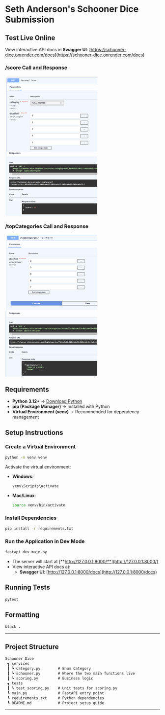 # Seth Anderson's Schooner Dice Submission

## Test Live Online
View interactive API docs in
  **Swagger UI**: [https://schooner-dice.onrender.com/docs](https://schooner-dice.onrender.com/docs)


### /score Call and Response
  <p float="left" >
    <img src="images/image.png" style="vertical-align:top" alt="score call" width="300"/>
    <img src="images/image-1.png" style="vertical-align:top" alt="score resp" width="300"/>
  </p>

### /topCategories Call and Response
  <p float="left">
    <img src="images/image-2.png" style="vertical-align:top" alt="cats call" width="300"/>
  <img src="images/image-3.png" style="vertical-align:top" alt="cats resp" width="300"/>
  </p>

## Requirements

- **Python 3.12+** → [Download Python](https://www.python.org/downloads/)
- **pip (Package Manager)** → Installed with Python
- **Virtual Environment (venv)** → Recommended for dependency management

## Setup Instructions

### Create a Virtual Environment

```bash
python -m venv venv
```

Activate the virtual environment:

- **Windows**:
  ```bash
  venv\Scripts\activate
  ```
- **Mac/Linux**:
  ```bash
  source venv/bin/activate
  ```

### Install Dependencies

```bash
pip install -r requirements.txt
```

### Run the Application in Dev Mode

```bash
fastapi dev main.py
```

- The server will start at [**http://127.0.0.1:8000/**](http://127.0.0.1:8000/)
- View interactive API docs at:
  - **Swagger UI**: [http://127.0.0.1:8000/docs](http://127.0.0.1:8000/docs)

## Running Tests

```bash
pytest
```

## Formatting

```bash
black .
```

---

## Project Structure

```
Schooner Dice
 ┓ services
 ┃ ┗ category.py        # Enum Category
 ┃ ┗ schooner.py        # Where the two main functions live
 ┃ ┗ scoring.py         # Business logic
 ┓ tests
 ┃ ┗ test_scoring.py    # Unit tests for scoring.py
 ┗ main.py              # FastAPI entry point
 ┗ requirements.txt     # Python dependencies
 ┗ README.md            # Project setup guide
```

---
